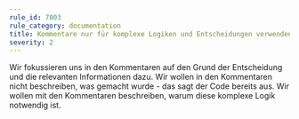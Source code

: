 ```yaml
---
rule_id: 7003
rule_category: documentation
title: Kommentare nur für komplexe Logiken und Entscheidungen verwenden 
severity: 2
---
```

Wir fokussieren uns in den Kommentaren auf den Grund der Entscheidung und die relevanten Informationen dazu.
Wir wollen in den Kommentaren nicht beschreiben, was gemacht wurde - das sagt der Code bereits aus.
Wir wollen mit den Kommentaren beschreiben, warum diese komplexe Logik notwendig ist.